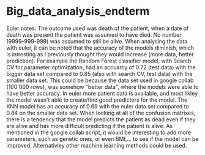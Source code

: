 # Big_data_analysis_endterm
Euler notes:
The outcome used was death of the patient, when a date of death was present the patient was assumed to have died. No number (9999-999-999) was assumed to still be alive.
When analysing the data with euler, it can be noted that the accuracy of the models diminish, which is intresting as I previously thought they would increase (more data, better prediction). For example the Random Forest classifier model, with Search CV for parameter optimization, had an accuarcy of 0.72 (test data) with the bigger data set compared to 0.85 (also with search CV, test data) with the smaller data set. This could be because the data set used in google collab (100'000 rows), was somehow "better data", where the models were able to have better accuracy. 
In euler more patient data is available, and most likley the model wasn't able to create/find good predictors for the model. 
The KNN model has an accuracy of 0.69 with the euler data set compared to 0.84 on the smaller data set. 
When looking at all of the confusion matrixes, there is a tendency that the model predicts the patient as dead even if they are alive and has more difficult predicting if the patient is alive. 
As mentioned in the google collab script, it would be interesting to add more parameters, such as genetic ones, or even BMI,... to see if the model can be improved. Alternativley other machine learning methods could be used.
